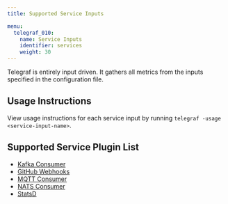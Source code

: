 ```yaml
---
title: Supported Service Inputs

menu:
  telegraf_010:
    name: Service Inputs
    identifier: services
    weight: 30
---
```


Telegraf is entirely input driven. It gathers all metrics from the inputs specified in the configuration file.

## Usage Instructions

View usage instructions for each service input by running `telegraf -usage <service-input-name>`.

## Supported Service Plugin List

* [Kafka Consumer](https://github.com/influxdata/telegraf/tree/master/plugins/inputs/kafka_consumer)
* [GitHub Webhooks](https://github.com/influxdata/telegraf/tree/master/plugins/inputs/github_webhooks)
* [MQTT Consumer](https://github.com/influxdata/telegraf/tree/master/plugins/inputs/mqtt_consumer)
* [NATS Consumer](https://github.com/influxdata/telegraf/tree/master/plugins/inputs/nats_consumer)
* [StatsD](https://github.com/influxdata/telegraf/tree/master/plugins/inputs/statsd)
